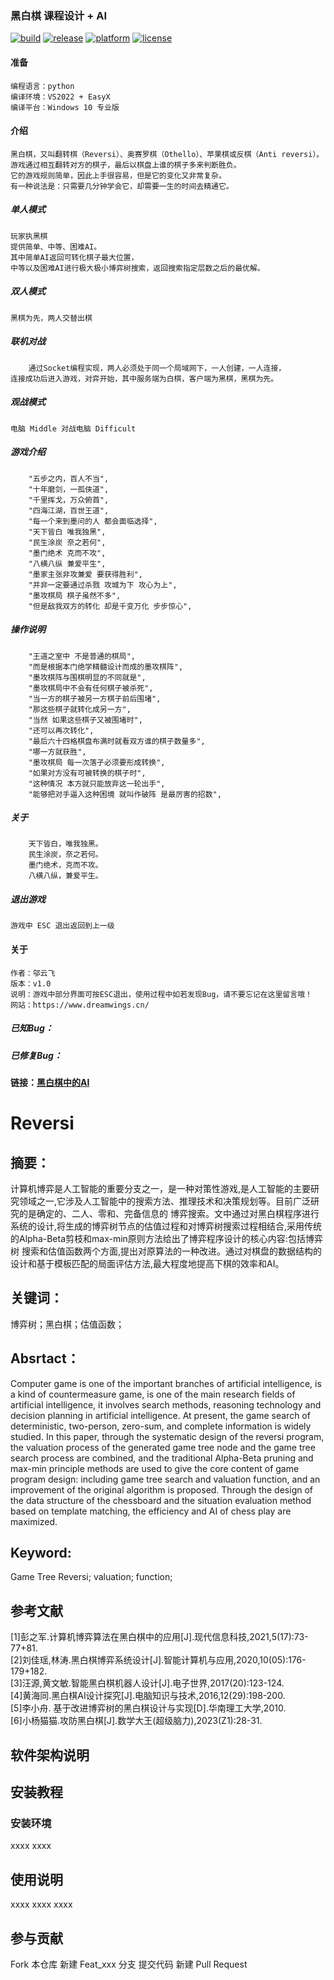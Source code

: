 ### **黑白棋 课程设计 + AI**

[![build](https://img.shields.io/badge/build-passing-brightgreen.svg)](https://github.com/im0qianqian/Reversi) [![release](https://img.shields.io/badge/release-v1.0-blue.svg)](https://github.com/im0qianqian/Reversi/releases) [![platform](https://img.shields.io/badge/platform-win-9cf.svg)](https://github.com/im0qianqian/Reversi/releases) [![license](https://img.shields.io/badge/license-MIT-brightgreen.svg)](https://raw.githubusercontent.com/im0qianqian/Reversi/master/LICENSE)

#### 准备
	编程语言：python
	编译环境：VS2022 + EasyX
	编译平台：Windows 10 专业版

#### 介绍
	黑白棋，又叫翻转棋（Reversi）、奥赛罗棋（Othello）、苹果棋或反棋（Anti reversi）。
	游戏通过相互翻转对方的棋子，最后以棋盘上谁的棋子多来判断胜负。
	它的游戏规则简单，因此上手很容易，但是它的变化又非常复杂。
	有一种说法是：只需要几分钟学会它，却需要一生的时间去精通它。

##### 单人模式
	玩家执黑棋
	提供简单、中等、困难AI。
	其中简单AI返回可转化棋子最大位置，
	中等以及困难AI进行极大极小博弈树搜索，返回搜索指定层数之后的最优解。

##### 双人模式
	黑棋为先，两人交替出棋    
##### 联机对战	
        通过Socket编程实现，两人必须处于同一个局域网下，一人创建，一人连接，
	连接成功后进入游戏，对弈开始，其中服务端为白棋，客户端为黑棋，黑棋为先。
##### 观战模式
	电脑 Middle 对战电脑 Difficult
##### 游戏介绍
		"五步之内，百人不当",
		"十年磨剑，一孤侠道",
		"千里挥戈，万众俯首",
		"四海江湖，百世王道",
		"每一个来到墨问的人 都会面临选择",
		"天下皆白 唯我独黑",
		"民生涂炭 奈之若何",
		"墨门绝术 克而不攻",
		"八横八纵 兼爱平生",
		"墨家主张非攻兼爱 要获得胜利",
		"并非一定要通过杀戮 攻城为下 攻心为上",
		"墨攻棋局 棋子虽然不多",
		"但是敌我双方的转化 却是千变万化 步步惊心",
##### 操作说明
		"王道之室中 不是普通的棋局",
		"而是根据本门绝学精髓设计而成的墨攻棋阵",
		"墨攻棋阵与围棋明显的不同就是",
		"墨攻棋局中不会有任何棋子被杀死",
		"当一方的棋子被另一方棋子前后围堵",
		"那这些棋子就转化成另一方",
		"当然 如果这些棋子又被围堵时",
		"还可以再次转化",
		"最后六十四格棋盘布满时就看双方谁的棋子数量多",
		"哪一方就获胜",
		"墨攻棋局 每一次落子必须要形成转换",
		"如果对方没有可被转换的棋子时",
		"这种情况 本方就只能放弃这一轮出手",
		"能够把对手逼入这种困境 就叫作破阵 是最厉害的招数",

##### 关于
		天下皆白，唯我独黑。
		民生涂炭，奈之若何。
		墨门绝术，克而不攻。
		八横八纵，兼爱平生。

##### 退出游戏
	游戏中 ESC 退出返回到上一级

#### 关于
	作者：邬云飞
	版本：v1.0
	说明：游戏中部分界面可按ESC退出，使用过程中如若发现Bug，请不要忘记在这里留言哦！
	网站：https://www.dreamwings.cn/

##### 已知Bug：


##### 已修复Bug：


#### 链接：[黑白棋中的AI](https://www.dreamwings.cn/reversi/3013.html)

















# Reversi

## 摘要：
计算机博弈是人工智能的重要分支之一，是一种对策性游戏,是人工智能的主要研究领域之一,它涉及人工智能中的搜索方法、推理技术和决策规划等。目前广泛研究的是确定的、二人、零和、完备信息的
博弈搜索。文中通过对黑白棋程序进行系统的设计,将生成的博弈树节点的估值过程和对博弈树搜索过程相结合,采用传统的Alpha-Beta剪枝和max-min原则方法给出了博弈程序设计的核心内容:包括博弈树
搜索和估值函数两个方面,提出对原算法的一种改进。通过对棋盘的数据结构的设计和基于模板匹配的局面评估方法,最大程度地提高下棋的效率和AI。

## 关键词：
博弈树；黑白棋；估值函数；

## Absrtact：
Computer game is one of the important branches of artificial intelligence, is a kind of countermeasure game, is one of the main research fields of artificial intelligence,
it involves search methods, reasoning technology and decision planning in artificial intelligence. At present, the game search of deterministic, two-person, zero-sum, and
complete information is widely studied. In this paper, through the systematic design of the reversi program, the valuation process of the generated game tree node and the game 
tree search process are combined, and the traditional Alpha-Beta pruning and max-min principle methods are used to give the core content of game program design: including game 
tree search and valuation function, and an improvement of the original algorithm is proposed. Through the design of the data structure of the chessboard and the situation 
evaluation method based on template matching, the efficiency and AI of chess play are maximized.
    
## Keyword:
Game Tree Reversi; valuation; function; 

## 参考文献
[1]彭之军.计算机博弈算法在黑白棋中的应用[J].现代信息科技,2021,5(17):73-77+81.<br>
[2]刘佳瑶,林涛.黑白棋博弈系统设计[J].智能计算机与应用,2020,10(05):176-179+182.<br>
[3]汪源,黄文敏.智能黑白棋机器人设计[J].电子世界,2017(20):123-124.<br>
[4]黄海同.黑白棋AI设计探究[J].电脑知识与技术,2016,12(29):198-200.<br>
[5]李小舟. 基于改进博弈树的黑白棋设计与实现[D].华南理工大学,2010.<br>
[6]小杨猫猫.攻防黑白棋[J].数学大王(超级脑力),2023(Z1):28-31.<br>


## 软件架构说明
## 安装教程
### 安装环境
xxxx
xxxx
## 使用说明
xxxx
xxxx
xxxx
## 参与贡献
Fork 本仓库
新建 Feat_xxx 分支
提交代码
新建 Pull Request
